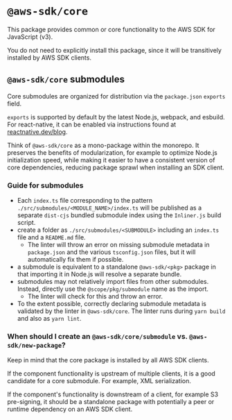 # `@aws-sdk/core`

This package provides common or core functionality to the AWS SDK for JavaScript (v3).

You do not need to explicitly install this package, since it will be transitively installed by AWS SDK clients.

## `@aws-sdk/core` submodules

Core submodules are organized for distribution via the `package.json` `exports` field.

`exports` is supported by default by the latest Node.js, webpack, and esbuild. For react-native, it can be
enabled via instructions found at [reactnative.dev/blog](https://reactnative.dev/blog/2023/06/21/package-exports-support).

Think of `@aws-sdk/core` as a mono-package within the monorepo.
It preserves the benefits of modularization, for example to optimize Node.js initialization speed,
while making it easier to have a consistent version of core dependencies, reducing package sprawl when
installing an SDK client.

### Guide for submodules

- Each `index.ts` file corresponding to the pattern `./src/submodules/<MODULE_NAME>/index.ts` will be
  published as a separate `dist-cjs` bundled submodule index using the `Inliner.js` build script.
- create a folder as `./src/submodules/<SUBMODULE>` including an `index.ts` file and a `README.md` file.
  - The linter will throw an error on missing submodule metadata in `package.json` and the various `tsconfig.json` files, but it will automatically fix them if possible.
- a submodule is equivalent to a standalone `@aws-sdk/<pkg>` package in that importing it in Node.js will resolve a separate bundle.
- submodules may not relatively import files from other submodules. Instead, directly use the `@scope/pkg/submodule` name as the import.
  - The linter will check for this and throw an error.
- To the extent possible, correctly declaring submodule metadata is validated by the linter in `@aws-sdk/core`.
  The linter runs during `yarn build` and also as `yarn lint`.

### When should I create an `@aws-sdk/core/submodule` vs. `@aws-sdk/new-package`?

Keep in mind that the core package is installed by all AWS SDK clients.

If the component functionality is upstream of multiple clients, it is
a good candidate for a core submodule. For example, XML serialization.

If the component's functionality is downstream of a client, for example S3 pre-signing,
it should be a standalone package with potentially a peer or runtime dependency on an AWS SDK client.
